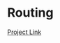 # Routing

[Project Link](https://github.com/metacube-manthan-rajoria/ApiTome/tree/6031b20ae9a1d4baf34f0c9fda89704da41bd048)